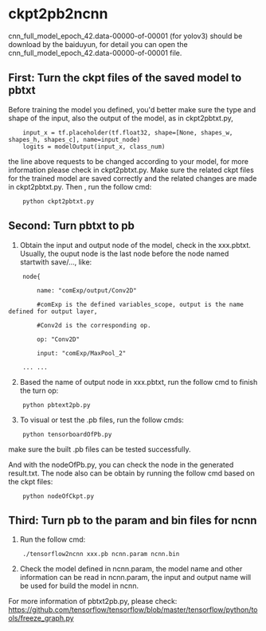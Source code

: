 # ckpt2pb2ncnn

cnn_full_model_epoch_42.data-00000-of-00001 (for yolov3) should be download by the baiduyun, for detail you can open the cnn_full_model_epoch_42.data-00000-of-00001 file.

## First: Turn the ckpt files of the saved model to pbtxt

Before training the model you defined, you'd better make sure the type and shape of the input, also the output of the model, 
as in ckpt2pbtxt.py,
```
	input_x = tf.placeholder(tf.float32, shape=[None, shapes_w, shapes_h, shapes_c], name=input_node)
	logits = modelOutput(input_x, class_num)
```
  the line above requests to be changed according to your model, for more information please check in ckpt2pbtxt.py. Make sure
the related ckpt files for the trained model are saved correctly and the related changes are made in ckpt2pbtxt.py.  Then , run the 
follow cmd:
```	
	python ckpt2pbtxt.py
```
## Second: Turn pbtxt to pb

1. Obtain the input and output node of the model, check in the xxx.pbtxt. Usually, the ouput node is the last node before the node
named startwith save/..., like:
```
	node{
	
		name: "comExp/output/Conv2D"  
		
		#comExp is the defined variables_scope, output is the name defined for output layer, 
		
		#Conv2d is the corresponding op.
		
		op: "Conv2D"
		
		input: "comExp/MaxPool_2"
		
	... ...

```
2. Based the name of output node in xxx.pbtxt, run the follow cmd to finish the turn op: 
```
	python pbtext2pb.py
```
3. To visual or test the .pb files, run the follow cmds:
```
	python tensorboardOfPb.py
```
make sure the built .pb files can be tested successfully.

And with the nodeOfPb.py, you can check  the node in the generated result.txt. The node also can be obtain by 
running the follow cmd based on the ckpt files:
```
	python nodeOfCkpt.py
```
## Third: Turn pb to the param and bin files for ncnn

1. Run the follow cmd:
```
	./tensorflow2ncnn xxx.pb ncnn.param ncnn.bin
```
2. Check the model defined in ncnn.param, the model name and other information can be read in ncnn.param,
the input and output name will be used for build the model in ncnn.


For more information of pbtxt2pb.py, please check:
https://github.com/tensorflow/tensorflow/blob/master/tensorflow/python/tools/freeze_graph.py

